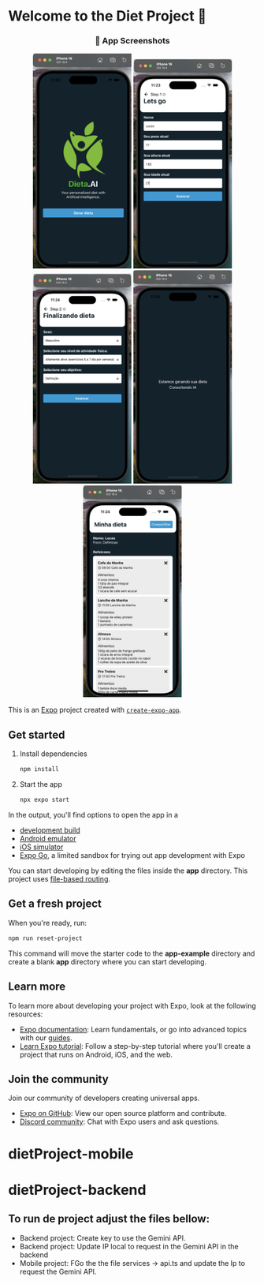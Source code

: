 # Welcome to the Diet Project 👋


<h3 align="center">📸 App Screenshots</h3>

<p align="center">
  <img src="/pictures/1.jpg" width="200" />
  <img src="/pictures/2.jpg" width="200" />
  <img src="/pictures/3.jpg" width="200" />
  <img src="/pictures/4.jpg" width="200" />
  <img src="/pictures/5.jpg" width="200" />
</p>


This is an [Expo](https://expo.dev) project created with [`create-expo-app`](https://www.npmjs.com/package/create-expo-app).

## Get started

1. Install dependencies

   ```bash
   npm install
   ```

2. Start the app

   ```bash
   npx expo start
   ```

In the output, you'll find options to open the app in a

- [development build](https://docs.expo.dev/develop/development-builds/introduction/)
- [Android emulator](https://docs.expo.dev/workflow/android-studio-emulator/)
- [iOS simulator](https://docs.expo.dev/workflow/ios-simulator/)
- [Expo Go](https://expo.dev/go), a limited sandbox for trying out app development with Expo

You can start developing by editing the files inside the **app** directory. This project uses [file-based routing](https://docs.expo.dev/router/introduction).

## Get a fresh project

When you're ready, run:

```bash
npm run reset-project
```

This command will move the starter code to the **app-example** directory and create a blank **app** directory where you can start developing.

## Learn more

To learn more about developing your project with Expo, look at the following resources:

- [Expo documentation](https://docs.expo.dev/): Learn fundamentals, or go into advanced topics with our [guides](https://docs.expo.dev/guides).
- [Learn Expo tutorial](https://docs.expo.dev/tutorial/introduction/): Follow a step-by-step tutorial where you'll create a project that runs on Android, iOS, and the web.

## Join the community

Join our community of developers creating universal apps.

- [Expo on GitHub](https://github.com/expo/expo): View our open source platform and contribute.
- [Discord community](https://chat.expo.dev): Chat with Expo users and ask questions.
# dietProject-mobile
# dietProject-backend


## To run de project adjust the files bellow:

- Backend project: Create key to use the Gemini API.
- Backend project: Update IP local to request in the Gemini API in the backend
- Mobile project: FGo the the file services -> api.ts and update the Ip to request the Gemini API.



